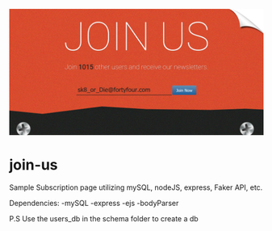 ![screen-shot](https://raw.githubusercontent.com/tomcruzana/join-us/master/imgs/screenshot.jpg)

# join-us
Sample Subscription page utilizing mySQL, nodeJS, express, Faker API, etc.

Dependencies:
-mySQL
-express
-ejs
-bodyParser

P.S Use the users_db in the schema folder to create a db

